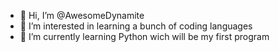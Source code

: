 - 👋 Hi, I’m @AwesomeDynamite
- 👀 I’m interested in learning a bunch of coding languages
- 🌱 I’m currently learning Python wich will be my first program
<!---
AwesomeDynamite/AwesomeDynamite is a ✨ special ✨ repository because its `README.md` (this file) appears on your GitHub profile.
You can click the Preview link to take a look at your changes.
--->
